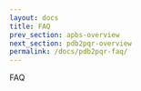 ```yaml
---
layout: docs
title: FAQ
prev_section: apbs-overview
next_section: pdb2pqr-overview
permalink: /docs/pdb2pqr-faq/
---
```


FAQ